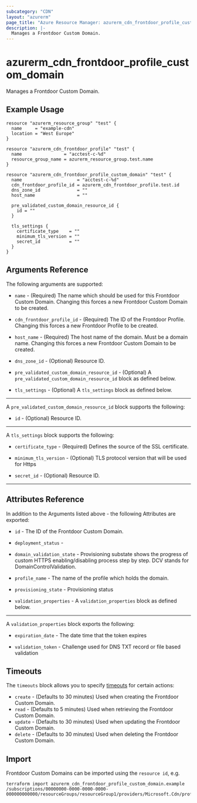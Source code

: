 ```yaml
---
subcategory: "CDN"
layout: "azurerm"
page_title: "Azure Resource Manager: azurerm_cdn_frontdoor_profile_custom_domain"
description: |-
  Manages a Frontdoor Custom Domain.
---
```


# azurerm_cdn_frontdoor_profile_custom_domain

Manages a Frontdoor Custom Domain.

## Example Usage

```hcl
resource "azurerm_resource_group" "test" {
  name     = "example-cdn"
  location = "West Europe"
}

resource "azurerm_cdn_frontdoor_profile" "test" {
  name                = "acctest-c-%d"
  resource_group_name = azurerm_resource_group.test.name
}

resource "azurerm_cdn_frontdoor_profile_custom_domain" "test" {
  name                     = "acctest-c-%d"
  cdn_frontdoor_profile_id = azurerm_cdn_frontdoor_profile.test.id
  dns_zone_id              = ""
  host_name                = ""

  pre_validated_custom_domain_resource_id {
    id = ""
  }

  tls_settings {
    certificate_type    = ""
    minimum_tls_version = ""
    secret_id           = ""
  }
}
```

## Arguments Reference

The following arguments are supported:

* `name` - (Required) The name which should be used for this Frontdoor Custom Domain. Changing this forces a new Frontdoor Custom Domain to be created.

* `cdn_frontdoor_profile_id` - (Required) The ID of the Frontdoor Profile. Changing this forces a new Frontdoor Profile to be created.

* `host_name` - (Required) The host name of the domain. Must be a domain name. Changing this forces a new Frontdoor Custom Domain to be created.

* `dns_zone_id` - (Optional) Resource ID.

* `pre_validated_custom_domain_resource_id` - (Optional) A `pre_validated_custom_domain_resource_id` block as defined below.

* `tls_settings` - (Optional) A `tls_settings` block as defined below.

---

A `pre_validated_custom_domain_resource_id` block supports the following:

* `id` - (Optional) Resource ID.

---

A `tls_settings` block supports the following:

* `certificate_type` - (Required) Defines the source of the SSL certificate.

* `minimum_tls_version` - (Optional) TLS protocol version that will be used for Https

* `secret_id` - (Optional) Resource ID.

---

## Attributes Reference

In addition to the Arguments listed above - the following Attributes are exported:

* `id` - The ID of the Frontdoor Custom Domain.

* `deployment_status` - 

* `domain_validation_state` - Provisioning substate shows the progress of custom HTTPS enabling/disabling process step by step. DCV stands for DomainControlValidation.

* `profile_name` - The name of the profile which holds the domain.

* `provisioning_state` - Provisioning status

* `validation_properties` - A `validation_properties` block as defined below.

---

A `validation_properties` block exports the following:

* `expiration_date` - The date time that the token expires

* `validation_token` - Challenge used for DNS TXT record or file based validation

## Timeouts

The `timeouts` block allows you to specify [timeouts](https://www.terraform.io/docs/configuration/resources.html#timeouts) for certain actions:

* `create` - (Defaults to 30 minutes) Used when creating the Frontdoor Custom Domain.
* `read` - (Defaults to 5 minutes) Used when retrieving the Frontdoor Custom Domain.
* `update` - (Defaults to 30 minutes) Used when updating the Frontdoor Custom Domain.
* `delete` - (Defaults to 30 minutes) Used when deleting the Frontdoor Custom Domain.

## Import

Frontdoor Custom Domains can be imported using the `resource id`, e.g.

```shell
terraform import azurerm_cdn_frontdoor_profile_custom_domain.example /subscriptions/00000000-0000-0000-0000-000000000000/resourceGroups/resourceGroup1/providers/Microsoft.Cdn/profiles/profile1/customDomains/customDomain1
```
